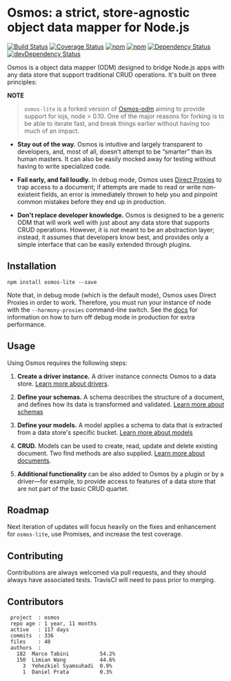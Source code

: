 # Osmos: a strict, store-agnostic object data mapper for Node.js

[![Build Status](https://travis-ci.org/limianwang/osmos-lite.svg?branch=master)](https://travis-ci.org/limianwang/osmos-lite)
[![Coverage Status](https://coveralls.io/repos/limianwang/osmos-lite/badge.svg?branch=master)](https://coveralls.io/r/limianwang/osmos-lite?branch=master)
[![npm](https://img.shields.io/npm/v/osmos-lite.svg?style=flat-square)](https://www.npmjs.com/package/osmos-lite)
[![npm](https://img.shields.io/npm/dm/osmos-lite.svg?style=flat-square)](https://www.npmjs.com/package/osmos-lite)
[![Dependency Status](https://david-dm.org/limianwang/osmos-lite.svg?style=flat-square)](https://david-dm.org/limianwang/osmos-lite)
[![devDependency Status](https://david-dm.org/limianwang/osmos-lite/dev-status.svg?style=flat-square)](https://david-dm.org/limianwang/osmos-lite#info=devDependencies)

Osmos is a object data mapper (ODM) designed to bridge Node.js apps with any data store that support traditional CRUD operations. It's built on three principles:

**NOTE**

> `osmos-lite` is a forked version of [Osmos-odm](https://github.com/telemetryapp/osmos) aiming to provide support for iojs, node > 0.10. One of the major reasons for forking is to be able to iterate fast, and break things earlier without having too much of an impact.

- **Stay out of the way.** Osmos is intuitive and largely transparent to developers, and, most of all, doesn't attempt to be “smarter” than its human masters. It can also be easily mocked away for testing without having to write specialized code.

- **Fail early, and fail loudly.** In debug mode, Osmos uses [Direct Proxies](http://wiki.ecmascript.org/doku.php?id=harmony:direct_proxies) to trap access to a document; if attempts are made to read or write non-existent fields, an error is immediately thrown to help you and pinpoint common mistakes before they end up in production.

- **Don't replace developer knowledge.** Osmos is designed to be a generic ODM that will work well with just about any data store that supports CRUD operations. However, it is _not_ meant to be an abstraction layer; instead, it assumes that developers know best, and provides only a simple interface that can be easily extended through plugins.

## Installation

```
npm install osmos-lite --save
```

Note that, in debug mode (which is the default mode), Osmos uses Direct Proxies in order to work. Therefore, you must run your instance of node with the `--harmony-proxies` command-line switch. See the [docs](docs/document.md) for information on how to turn off debug mode in production for extra performance.

## Usage

Using Osmos requires the following steps:

1. **Create a driver instance.** A driver instance connects Osmos to a data store. [Learn more about drivers](docs/drivers/index.md).

1. **Define your schemas.** A schema describes the structure of a document, and defines how its data is transformed and validated. [Learn more about schemas](docs/schema.md)

1. **Define your models.** A model applies a schema to data that is extracted from a data store's specific bucket. [Learn more about models](docs/model.md)

1. **CRUD.** Models can be used to create, read, update and delete existing document. Two find methods are also supplied. [Learn more about documents](docs/document.md).

1. **Additional functionality** can be also added to Osmos by a plugin or by a driver—for example, to provide access to features of a data store that are not part of the basic CRUD quartet.

## Roadmap

Next iteration of updates will focus heavily on the fixes and enhancement for `osmos-lite`, use Promises, and increase the test coverage.

## Contributing

Contributions are always welcomed via pull requests, and they should always have associated tests. TravisCI will need to pass prior to merging.

## Contributors

```
 project  : osmos
 repo age : 1 year, 11 months
 active   : 117 days
 commits  : 336
 files    : 48
 authors  :
   182	Marco Tabini          54.2%
   150	Limian Wang           44.6%
     3	Yehezkiel Syamsuhadi  0.9%
     1	Daniel Prata          0.3%
```
